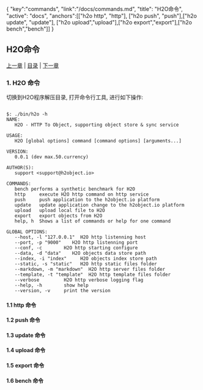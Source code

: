 {
   "key":"commands",
   "link":"/docs/commands.md",
   "title": "H2O命令",
   "active": "docs",
   "anchors":[["h2o http", "http"], ["h2o push", "push"],["h2o update", "update"], ["h2o upload","upload"],["h2o export","export"],["h2o bench","bench"]]
}

H2O命令
---

[上一章](/docs/configure.md)  |  [目录](/docs/index.md)  |  [下一章](/docs/h2o.md)

### 1. H2O 命令

切换到H2O程序解压目录, 打开命令行工具, 进行如下操作:

````shell

$: ./bin/h2o -h
NAME:
   H2O - HTTP To Object, supporting object store & sync service

USAGE:
   H2O [global options] command [command options] [arguments...]

VERSION:
   0.0.1 (dev max.50.currency)

AUTHOR(S):
   support <support@h2object.io>

COMMANDS:
   bench performs a synthetic benchmark for H2O
   http     execute H2O http command on http service
   push     push application to the h2object.io platform
   update   update application change to the h2object.io platform
   upload   upload local file to H2O
   export   export objects from H2O
   help, h  Shows a list of commands or help for one command

GLOBAL OPTIONS:
   --host, -l "127.0.0.1"  H2O http listenning host
   --port, -p "9000"    H2O http listenning port
   --conf, -c        H2O http starting configure
   --data, -d "data"    H2O objects data store path
   --index, -i "index"     H2O objects index store path
   --static, -s "static"   H2O http static files folder
   --markdown, -m "markdown"  H2O http server files folder
   --template, -t "template"  H2O http template files folder
   --verbose         H2O http verbose logging flag
   --help, -h        show help
   --version, -v     print the version

````

<a name="http"></a>

#### 1.1 http 命令

<a name="push"></a>

#### 1.2 push 命令

<a name="update"></a>

#### 1.3 update 命令

<a name="upload"></a>

#### 1.4 upload 命令

<a name="export"></a>

#### 1.5 export 命令

<a name="bench"></a>

#### 1.6 bench 命令



